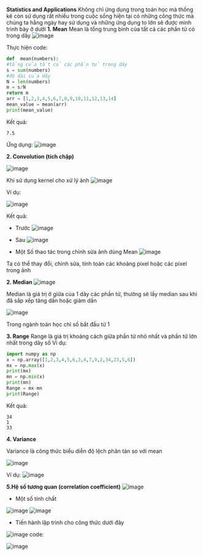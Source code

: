 ﻿
**Statistics and Applications**
Không chỉ ứng dụng trong toán học mà thống kê còn sử dụng rất nhiều trong cuộc sống hiện tại có những công thức mà chúng ta hằng ngày hay sử dụng và những ứng dụng to lớn sẽ được mình trình bày ở dưới
**1. Mean**
Mean là tổng trung bình của tất cả các phần tử có trong dãy
![image](https://user-images.githubusercontent.com/42260182/100521195-b0903280-31d4-11eb-84fa-e546f4553cac.png)

Thực hiện code:
```python
def  mean(numbers):
#tổng của tất cả các phần tử trong dãy
s = sum(numbers)
#độ dài của dãy
N = len(numbers)
m = s/N
return m
arr = [1,2,3,4,5,6,7,8,9,10,11,12,13,14]
mean_value = mean(arr)
print(mean_value)
```

Kết quả:
```
7.5
```
Ứng dụng:
![image](https://user-images.githubusercontent.com/42260182/100521370-dff36f00-31d5-11eb-9cf3-b9b0ab0b2be9.png)

**2. Convolution (tích chập)**

![image](https://user-images.githubusercontent.com/42260182/100521418-2517a100-31d6-11eb-97a7-d45692abd4aa.png)

Khi sử dụng kernel cho xử lý ảnh
![image](https://user-images.githubusercontent.com/42260182/100528519-6d53b500-3210-11eb-9905-4899300c01b9.png)

Ví dụ:

![image](https://user-images.githubusercontent.com/42260182/100529695-bd387900-321c-11eb-92a7-64f5c0cf8d59.png)

Kết quả:
* Trước
![image](https://user-images.githubusercontent.com/42260182/100529711-e6590980-321c-11eb-9cb2-f4764f47e031.png)
* Sau
![image](https://user-images.githubusercontent.com/42260182/100529727-0983b900-321d-11eb-9c1e-9b2402b6b725.png)


* Một Số thao tác trong chỉnh sửa ảnh dùng Mean
![image](https://user-images.githubusercontent.com/42260182/100535744-34d2cc00-324e-11eb-89f1-827cc31db16c.png)

Ta có thể thay đổi, chỉnh sửa, tính toán các khoảng pixel hoặc các pixel trong ảnh

**2. Median**
![image](https://user-images.githubusercontent.com/42260182/100537765-cd247d00-325d-11eb-8e63-8e416e18d00f.png)

Median là giá trị ở giữa của 1 dãy các phần tử, thường sẽ lấy median sau khi đã sắp xếp tăng dần hoặc giảm dần

![image](https://user-images.githubusercontent.com/42260182/100537796-1379dc00-325e-11eb-8d6e-0aa7e023f3d7.png)

Trong ngành toán học chỉ số bắt đầu tử 1

**3. Range**
Range là giá trị khoảng cách giữa phần tử nhỏ nhất và phần tử lớn nhất trong dãy số
Ví dụ:
```python
import numpy as np
x = np.array([1,2,3,4,5,6,3,4,7,9,2,34,23,5,6])
mx = np.max(x)
print(mx)
mn = np.min(x)
print(mn)
Range = mx-mn
print(Range)
```

Kết quả:
```
34 
1 
33
```
**4. Variance**

Variance là công thức biểu diễn độ lệch phân tán so với mean

![image](https://user-images.githubusercontent.com/42260182/100539997-0c0dff00-326d-11eb-819e-a82be3492a7d.png)

Ví dụ:
![image](https://user-images.githubusercontent.com/42260182/100540183-4a57ee00-326e-11eb-9c45-5d20a3e41734.png)

**5.Hệ số tương quan (correlation coefficient)**
![image](https://user-images.githubusercontent.com/42260182/100546574-adf51200-3294-11eb-9ddc-0b33aedc729b.png)
* Một số tính chất

![image](https://user-images.githubusercontent.com/42260182/100546775-b69a1800-3295-11eb-9452-9dd31fa7d046.png)
![image](https://user-images.githubusercontent.com/42260182/100546786-c4e83400-3295-11eb-89cb-486eb5f72d8e.png)

* Tiến hành lập trình cho công thức dưới đây

![image](https://user-images.githubusercontent.com/42260182/100736413-46aa9f80-3405-11eb-9483-1093c60ef0d9.png)
code:

![image](https://user-images.githubusercontent.com/42260182/100741385-8fb22200-340c-11eb-8c30-1a72e6aa669d.png)



